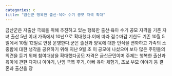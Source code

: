 ```yaml
---
categories: c
title: "금산군 행복한 출산·육아 수기 공모 자격 확대"
---
```

금산군은 저출산 극복을 위해 추진하고 있는 행복한 출산·육아 수기 공모 자격을 기존 자녀 출산 5년 이내 가족에서 10년으로 확대했다.이에 따라 접수마감 기한도 기존 10월 5일에서 10월 12일로 연장 운영한다.군은 출산과 양육에 대한 인식을 변화하고 가족의 소중함에 대한 생각을 공유하기 위해 지난 9월 초 이 공모에 나섰으며 보다 많은 주민들의 의견을 듣기 위해 참여대상을 확대했다공모 자격은 금산군민이며 주제는 행복한 출산과 육아에 관한 다자녀 이야기, 난임 극복 후기, 아빠 육아 체험기, 초보 부모 이야기 등 결혼과 출산을 장